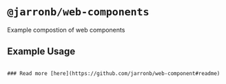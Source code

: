 # `@jarronb/web-components`

Example compostion of web components

## Example Usage

```

### Read more [here](https://github.com/jarronb/web-component#readme)

